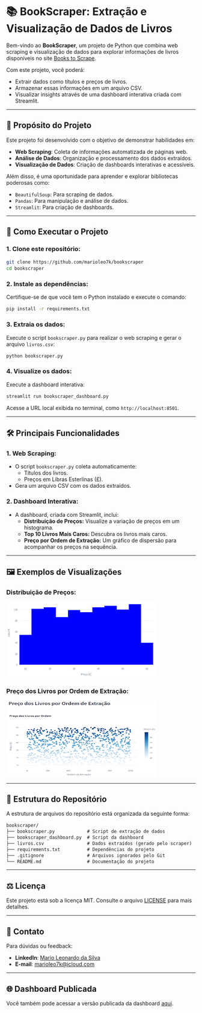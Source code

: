 # 📚 BookScraper: Extração e Visualização de Dados de Livros

Bem-vindo ao **BookScraper**, um projeto de Python que combina web scraping e visualização de dados para explorar informações de livros disponíveis no site [Books to Scrape](https://books.toscrape.com/). 

Com este projeto, você poderá:
- Extrair dados como títulos e preços de livros.
- Armazenar essas informações em um arquivo CSV.
- Visualizar insights através de uma dashboard interativa criada com Streamlit.

---

## 📜 **Propósito do Projeto**

Este projeto foi desenvolvido com o objetivo de demonstrar habilidades em:
- **Web Scraping**: Coleta de informações automatizada de páginas web.
- **Análise de Dados**: Organização e processamento dos dados extraídos.
- **Visualização de Dados**: Criação de dashboards interativas e acessíveis.

Além disso, é uma oportunidade para aprender e explorar bibliotecas poderosas como:
- `BeautifulSoup`: Para scraping de dados.
- `Pandas`: Para manipulação e análise de dados.
- `Streamlit`: Para criação de dashboards.

---

## 🚀 **Como Executar o Projeto**

### 1. Clone este repositório:
```bash
git clone https://github.com/marioleo7k/bookscraper
cd bookscraper
```

### 2. Instale as dependências:
Certifique-se de que você tem o Python instalado e execute o comando:
```bash
pip install -r requirements.txt
```

### 3. Extraia os dados:
Execute o script `bookscraper.py` para realizar o web scraping e gerar o arquivo `livros.csv`:
```bash
python bookscraper.py
```

### 4. Visualize os dados:
Execute a dashboard interativa:
```bash
streamlit run bookscraper_dashboard.py
```

Acesse a URL local exibida no terminal, como `http://localhost:8501`.

---

## 🛠️ **Principais Funcionalidades**

### **1. Web Scraping:**
- O script `bookscraper.py` coleta automaticamente:
  - Títulos dos livros.
  - Preços em Libras Esterlinas (£).
- Gera um arquivo CSV com os dados extraídos.

### **2. Dashboard Interativa:**
- A dashboard, criada com Streamlit, inclui:
  - **Distribuição de Preços:** Visualize a variação de preços em um histograma.
  - **Top 10 Livros Mais Caros:** Descubra os livros mais caros.
  - **Preço por Ordem de Extração:** Um gráfico de dispersão para acompanhar os preços na sequência.

---

## 🖼️ **Exemplos de Visualizações**

### Distribuição de Preços:
<img src="https://raw.githubusercontent.com/marioleo7k/bookscraper/refs/heads/main/.images/distribuicao_de_precos.png" width="400" height="200" />

### Preço dos Livros por Ordem de Extração:
<img src="https://raw.githubusercontent.com/marioleo7k/bookscraper/refs/heads/main/.images/preco_dos_livros_por_ordem_de_extracao.png" width="400" height="200" />

---

## 📂 **Estrutura do Repositório**

A estrutura de arquivos do repositório está organizada da seguinte forma:

```
bookscraper/
├── bookscraper.py            # Script de extração de dados
├── bookscraper_dashboard.py  # Script da dashboard
├── livros.csv                # Dados extraídos (gerado pelo scraper)
├── requirements.txt          # Dependências do projeto
├── .gitignore                # Arquivos ignorados pelo Git
└── README.md                 # Documentação do projeto
```

---

## ⚖️ **Licença**

Este projeto está sob a licença MIT. Consulte o arquivo [LICENSE](./LICENSE) para mais detalhes.

---

## 💬 **Contato**

Para dúvidas ou feedback:
- **LinkedIn**: [Mario Leonardo da Silva](https://www.linkedin.com/in/marioleo7k/)
- **E-mail**: marioleo7k@icloud.com

---

## 🌐 **Dashboard Publicada**

Você também pode acessar a versão publicada da dashboard [aqui](https://bookscraper-dashboard.streamlit.app/).
